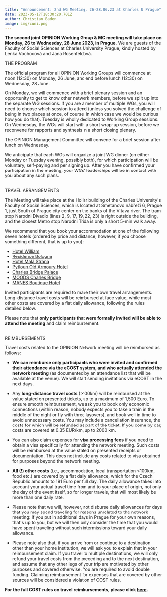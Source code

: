 ```yaml
---
title: "Announcement: 2nd WG Meeting, 26-28.06.23 at Charles U Prague"
date: 2023-05-17T18:30:20.701Z
author: Christian Baden
image: img/cuni.png
---
```

**The second joint OPINION Working Group & MC meeting will take place on Monday, 26 to Wednesday, 28 June 2023, in Prague.** We are guests of the Faculty of Social Sciences at Charles University Prague, kindly hosted by Lenka Vochocová and Jana Rosenfeldová.

THE PROGRAM

The official program for all OPINION Working Groups will commence at noon (12:30) on Monday, 26 June, and end before lunch (12:30) on Wednesday, 28 June.

On Monday, we will commence with a brief plenary session and an opportunity to get to know other network members, before we split up into the separate WG sessions. If you are a member of multiple WGs, you will need to choose which session to attend (unless you solved the challenge of being in two places at once, of course, in which case we would be curious how you do that). Tuesday is wholly dedicated to Working Group sessions. On Wednesday, the WGs will start with a short wrap-up session, before we reconvene for rapports and synthesis in a short closing plenary.

The OPINION Management Committee will convene for a brief session after lunch on Wednesday.

We anticipate that each WGs will organize a joint WG dinner (on either Monday or Tuesday evening, possibly both), for which participation will be voluntary, self-paying and per signing up. After you have confirmed your participation in the meeting, your WGs' leaderships will be in contact with you about any such plans.

\
TRAVEL ARRANGEMENTS

The Meeting will take place at the Hollar building of the Charles University's Faculty of Social Sciences, which is located at Smetanovo nábřeží 6, Prague 1, just South of Prague city center on the banks of the Vltava river. The tram stop Narodni Divadlo (lines 2, 9, 17, 19, 22, 23) is right outside the building, and the closest Metro stop Narodni Trida is only a short 5-min walk away.

We recommend that you book your accommodation at one of the following seven hotels (ordered by price and distance; however, if you choose something different, that is up to you):

* [Hotel William](<https://www.hotelwilliam.cz/​en/](https://www.hotelwilliam.cz/en/>)[](https://www.hotelwilliam.cz/en/)
* [Residence Bologna](<https://www.​pragueresidencebologna.com/en](https://www.pragueresidencebologna.com/en>)
* [Hotel Malá Strana](<https://www.garzottohotels.cz/​en/hotel-mala-strana-prague/](https://www.garzottohotels.cz/en/hotel-mala-strana-prague/>)
* [Pytloun Old Armoury Hotel](<https://www.​pytlounstarazbrojnicehotel.cz/​en/](https://www.pytlounstarazbrojnicehotel.cz/en/>)
* [Charles Bridge Palace](<https://www.​charlesbridgepalace.com/en](https://www.charlesbridgepalace.com/en>)
* [MOODS Charles Bridge](<https://www.​moodscharlesbridge.com/en/](https://www.moodscharlesbridge.com/en/>)
* [MANES Boutique Hotel](https://www.themanes.cz/)

Invited participants are required to make their own travel arrangements. Long-distance travel costs will be reimbursed at face value, while most other costs are covered by a flat daily allowance, following the rules detailed below.

Please note that **only participants that were formally invited will be able to attend the meeting** and claim reimbursement.

\
REIMBURSEMENTS

Travel costs related to the OPINION Network meeting will be reimbursed as follows:

* **We can reimburse only participants who were invited and confirmed their attendance via the eCOST system, and who actually attended the network meeting** (as documented by an attendance list that will be available at the venue). We will start sending invitations via eCOST in the next days.

* Any **long-distance travel costs** (>100km) will be reimbursed at the value stated on presented tickets, up to a maximum of 1,500 Euro. To ensure smooth reimbursement, we ask you to book only economic connections (within reason, nobody expects you to take a train in the middle of the night or fly with three layovers), and book well in time to avoid unnecessary costs. You may include a cancellation insurance, the costs for which will be refunded as part of the ticket. If you come by car, costs are covered at 0.35 EUR/km, up to 2000 km.

* You can also claim expenses for **visa processing fees** if you need to obtain a visa specifically for attending the network meeting. Such costs will be reimbursed at the value stated on presented receipts or documentation. This does not include any costs related to visa obtained for purposes beyond the network meeting.

* **All (!) other costs** (i.e., accommodation, local transportation <100km, food etc.) are covered by a flat daily allowance, which for the Czech Republic amounts to 191 Euro per full day. The daily allowance takes into account your actual travel time from and to your place of origin, not only the day of the event itself, so for longer travels, that will most likely be more than one daily rate.

* Please note that we will, however, not disburse daily allowances for days that you may spend traveling for reasons unrelated to the network meeting: If you put in additional days in Prague for your own reasons, that's up to you, but we will then only consider the time that you would have spent traveling without such intermissions toward your daily allowance.

* Please note also that, if you arrive from or continue to a destination other than your home institution, we will ask you to explain that in your reimbursement claim. If you travel to multiple destinations, we will only refund your travel costs from the preceding and to the next destination, and assume that any other legs of your trip are motivated by other purposes and covered otherwise. You are required to avoid double funding. Claiming reimbursement for expenses that are covered by other sources will be considered a violation of COST rules.

**For the full COST rules on travel reimbursements, please click [here](<https://www.cost.eu/travel_​reimbursement_rules](https://www.cost.eu/travel_reimbursement_rules>).**